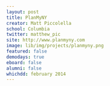 ```yaml
---
layout: post
title: PlanMyNY
creator: Matt Piccolella
school: Columbia
twitter: matthew_pic
site: http://www.planmyny.com
image: lib/img/projects/planmyny.png
featured: false
demodays: true
eboard: false
alumni: false
whichdd: february 2014
---
```

